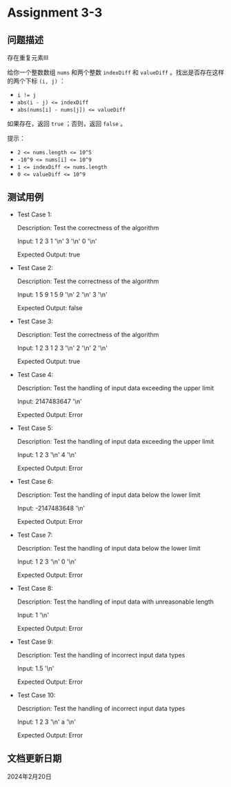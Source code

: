 # Assignment 3-3

## 问题描述

存在重复元素Ⅲ

给你一个整数数组 `nums` 和两个整数 `indexDiff` 和 `valueDiff` 。找出是否存在这样的两个下标 `(i, j)` ：

* `i != j`
* `abs(i - j) <= indexDiff`
* `abs(nums[i] - nums[j]) <= valueDiff`

如果存在，返回 `true` ；否则，返回 `false` 。

提示：

* `2 <= nums.length <= 10^5`
* `-10^9 <= nums[i] <= 10^9`
* `1 <= indexDiff <= nums.length`
* `0 <= valueDiff <= 10^9`

## 测试用例

* Test Case 1:

  Description: Test the correctness of the algorithm

  Input: 1 2 3 1 '\n' 3 '\n' 0 '\n'

  Expected Output: true

* Test Case 2:

  Description: Test the correctness of the algorithm

  Input: 1 5 9 1 5 9 '\n' 2 '\n' 3 '\n'

  Expected Output: false

* Test Case 3:

  Description: Test the correctness of the algorithm

  Input: 1 2 3 1 2 3 '\n' 2 '\n' 2 '\n'

  Expected Output: true

* Test Case 4:

  Description: Test the handling of input data exceeding the upper limit

  Input: 2147483647 '\n'

  Expected Output: Error

* Test Case 5:

  Description: Test the handling of input data exceeding the upper limit

  Input: 1 2 3 '\n' 4 '\n'

  Expected Output: Error

* Test Case 6:

  Description: Test the handling of input data below the lower limit

  Input: -2147483648 '\n'

  Expected Output: Error

* Test Case 7:

  Description: Test the handling of input data below the lower limit

  Input: 1 2 3 '\n' 0 '\n'

  Expected Output: Error

* Test Case 8:

  Description: Test the handling of input data with unreasonable length

  Input: 1 '\n'

  Expected Output: Error

* Test Case 9:

  Description: Test the handling of incorrect input data types

  Input: 1.5 '\n'

  Expected Output: Error

* Test Case 10:

  Description: Test the handling of incorrect input data types
  
  Input: 1 2 3 '\n' a '\n'

  Expected Output: Error

## 文档更新日期

2024年2月20日